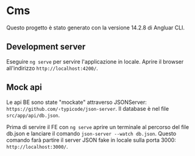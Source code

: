 # Cms

Questo progetto è stato generato con la versione 14.2.8 di Angluar CLI.

## Development server

Eseguire `ng serve` per servire l'applicazione in locale. Aprire il browser all'indirizzo `http://localhost:4200/`.

## Mock api

Le api BE sono state "mockate" attraverso JSONServer: `https://github.com/‹typicode/json-server`. Il database è nel file `src/app/api/db.json`.

Prima di servire il FE con `ng serve` aprire un terminale al percorso del file db.json e lanciare il comando `json-server --watch db.json`. Questo comando farà partire il server JSON fake in locale sulla porta 3000: `http://localhost:3000/`.


